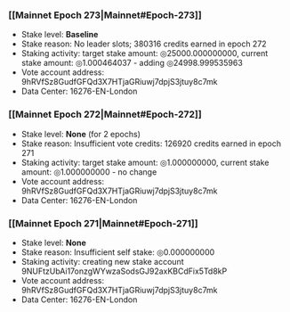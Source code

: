 ### [[Mainnet Epoch 273|Mainnet#Epoch-273]]
* Stake level: **Baseline**
* Stake reason: No leader slots; 380316 credits earned in epoch 272
* Staking activity: target stake amount: ◎25000.000000000, current stake amount: ◎1.000464037 - adding ◎24998.999535963
* Vote account address: 9hRVfSz8GudfGFQd3X7HTjaGRiuwj7dpjS3jtuy8c7mk
* Data Center: 16276-EN-London
### [[Mainnet Epoch 272|Mainnet#Epoch-272]]
* Stake level: **None** (for 2 epochs)
* Stake reason: Insufficient vote credits: 126920 credits earned in epoch 271
* Staking activity: target stake amount: ◎1.000000000, current stake amount: ◎1.000000000 - no change
* Vote account address: 9hRVfSz8GudfGFQd3X7HTjaGRiuwj7dpjS3jtuy8c7mk
* Data Center: 16276-EN-London
### [[Mainnet Epoch 271|Mainnet#Epoch-271]]
* Stake level: **None**
* Stake reason: Insufficient self stake: ◎0.000000000
* Staking activity: creating new stake account 9NUFtzUbAi17onzgWYwzaSodsGJ92axKBCdFix5Td8kP
* Vote account address: 9hRVfSz8GudfGFQd3X7HTjaGRiuwj7dpjS3jtuy8c7mk
* Data Center: 16276-EN-London